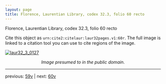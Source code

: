 ```yaml
---
layout: page
title: Florence, Laurentian Library, codex 32.3, folio 60 recto
---
```


Florence, Laurentian Library, codex 32.3, folio 60 recto

Cite this object as `urn:cite2:citelaur:laur32pages.v1:60r`.  The full image is linked to a citation tool you can use to cite regions of the image.

[![laur32_3_0127](http://www.homermultitext.org/iipsrv?IIIF=/project/homer/pyramidal/deepzoom/citelaur/laur32imgs/v1/laur32_3_0127.tif/full/800,/0/default.jpg)](http://www.homermultitext.org/ict2/?urn=urn:cite2:citelaur:laur32imgs.v1:laur32_3_0127) 

<p style="text-align: center; font-style: italic;">Image presumed to in the public domain.</p>

---

previous: [59v](../59v/) | next: [60v](../60v/)